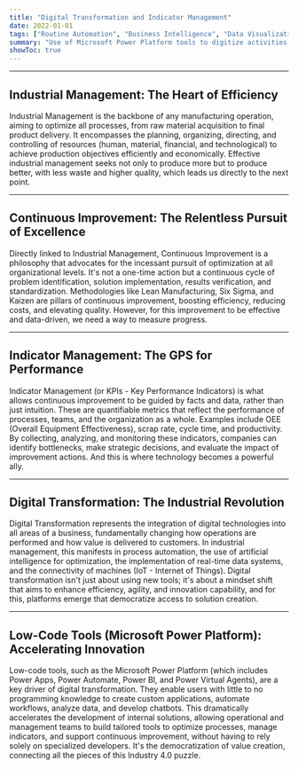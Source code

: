 ```yaml
---
title: "Digital Transformation and Indicator Management"
date: 2022-01-01
tags: ["Routine Automation", "Business Intelligence", "Data Visualization"]
summary: "Use of Microsoft Power Platform tools to digitize activities and manage manufacturing indicators (production, maintenance, engineering, people, safety, quality, etc.)."
showToc: true
---
```


---

## Industrial Management: The Heart of Efficiency

Industrial Management is the backbone of any manufacturing operation, aiming to optimize all processes, from raw material acquisition to final product delivery. It encompasses the planning, organizing, directing, and controlling of resources (human, material, financial, and technological) to achieve production objectives efficiently and economically. Effective industrial management seeks not only to produce more but to produce better, with less waste and higher quality, which leads us directly to the next point.

---

## Continuous Improvement: The Relentless Pursuit of Excellence

Directly linked to Industrial Management, Continuous Improvement is a philosophy that advocates for the incessant pursuit of optimization at all organizational levels. It's not a one-time action but a continuous cycle of problem identification, solution implementation, results verification, and standardization. Methodologies like Lean Manufacturing, Six Sigma, and Kaizen are pillars of continuous improvement, boosting efficiency, reducing costs, and elevating quality. However, for this improvement to be effective and data-driven, we need a way to measure progress.

---

## Indicator Management: The GPS for Performance

Indicator Management (or KPIs - Key Performance Indicators) is what allows continuous improvement to be guided by facts and data, rather than just intuition. These are quantifiable metrics that reflect the performance of processes, teams, and the organization as a whole. Examples include OEE (Overall Equipment Effectiveness), scrap rate, cycle time, and productivity. By collecting, analyzing, and monitoring these indicators, companies can identify bottlenecks, make strategic decisions, and evaluate the impact of improvement actions. And this is where technology becomes a powerful ally.

---

## Digital Transformation: The Industrial Revolution

Digital Transformation represents the integration of digital technologies into all areas of a business, fundamentally changing how operations are performed and how value is delivered to customers. In industrial management, this manifests in process automation, the use of artificial intelligence for optimization, the implementation of real-time data systems, and the connectivity of machines (IoT - Internet of Things). Digital transformation isn't just about using new tools; it's about a mindset shift that aims to enhance efficiency, agility, and innovation capability, and for this, platforms emerge that democratize access to solution creation.

---

## Low-Code Tools (Microsoft Power Platform): Accelerating Innovation

Low-code tools, such as the Microsoft Power Platform (which includes Power Apps, Power Automate, Power BI, and Power Virtual Agents), are a key driver of digital transformation. They enable users with little to no programming knowledge to create custom applications, automate workflows, analyze data, and develop chatbots. This dramatically accelerates the development of internal solutions, allowing operational and management teams to build tailored tools to optimize processes, manage indicators, and support continuous improvement, without having to rely solely on specialized developers. It's the democratization of value creation, connecting all the pieces of this Industry 4.0 puzzle.

